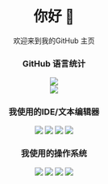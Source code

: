 # <div align="center"> 你好 👋 </div>

<div align="center"> 欢迎来到我的GitHub 主页 </div>

### <div align="center"> GitHub 语言统计 </div>

<div align="center">
  <img src="https://stats.deeptrain.net/user/hujiayucc?theme=light" />
</div>

<div align="center">
  <img src="https://github-readme-streak-stats.herokuapp.com?user=hujiayucc&locale=zh_Hans&date_format=%5BY.%5Dn.j" />
</div>

### <div align="center"> 我使用的IDE/文本编辑器 </div>

<div align="center">
  <img src="https://img.shields.io/badge/Visual_Studio-2022-blue?style=for-the-badge&logo=VisualStudio" />
  <img src="https://img.shields.io/badge/Android_Studio-2023.2.1-blue?style=for-the-badge&logo=AndroidStudio" />
  <img src="https://img.shields.io/badge/Visual_Studio-_Code-blue?style=for-the-badge&logo=VisualStudioCode" />
  <img src="https://img.shields.io/badge/IntelliJ-IDEA-blue?style=for-the-badge&logo=IntelliJIDEA" />
</div>

### <div align="center"> 我使用的操作系统 </div>

<div align="center">
  <img src="https://img.shields.io/badge/Ubuntu-18.04-orange?style=for-the-badge&logo=Ubuntu" />
  <img src="https://img.shields.io/badge/CentOS-7-purple?style=for-the-badge&logo=CentOS" />
  <img src="https://img.shields.io/badge/Debian-11-pink?style=for-the-badge&logo=Debian" />
  <img src="https://img.shields.io/badge/Windows-11-blue?style=for-the-badge&logo=Windows" />
</div>

